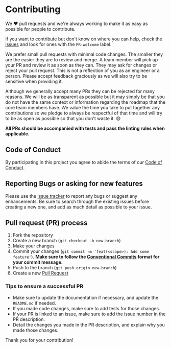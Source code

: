 # Contributing

We :heart: pull requests and we're always working to make it as easy as possible for people to contribute.

If you want to contribute but don't know on where you can help, check the [issues](https://github.com/ChatBootAI/chatbootai-ui/issues) and look for ones with the `PR-welcome` label.

We prefer small pull requests with minimal code changes. The smaller they are the easier they are to review and merge.
A team member will pick up your PR and review it as soon as they can. They may ask for changes or reject your pull request. This is not a reflection of you as an engineer or a person. Please accept feedback graciously as we will also try to be sensitive when providing it.

Although we generally accept many PRs they can be rejected for many reasons. We will be as transparent as possible but it may simply be that you do not have the same context or information regarding the roadmap that the core team members have. We value the time you take to put together any contributions so we pledge to always be respectful of that time and will try to be as open as possible so that you don't waste it. :smile:

**All PRs should be accompanied with tests and pass the linting rules when applicable.**

## Code of Conduct

By participating in this project you agree to abide the terms of our [Code of Conduct](CODE_OF_CONDUCT.md).

## Reporting Bugs or asking for new features

Please use the [issue tracker](https://github.com/ChatBootAI/chatbootai-ui/issues) to report any bugs or suggest any enhancements.
Be sure to search through the existing issues before creating a new one, and add as much detail as possible to your issue.

## Pull request (PR) process

1. Fork the repository
2. Create a new branch (`git checkout -b new-branch`)
3. Make your changes
4. Commit your changes (`git commit -m 'feat(<scope>): Add some feature'`). **Make sure to follow the [Conventional Commits](https://www.conventionalcommits.org/en/v1.0.0/) format for your commit message.**
5. Push to the branch (`git push origin new-branch`)
6. Create a new [Pull Request](https://docs.github.com/pull-requests/collaborating-with-pull-requests/proposing-changes-to-your-work-with-pull-requests/creating-a-pull-request)

### Tips to ensure a successful PR

- Make sure to update the documentation if necessary, and update the `README.md` if needed.
- If you made code changes, make sure to add tests for those changes.
- If your PR is linked to an issue, make sure to add the issue number in the PR description.
- Detail the changes you made in the PR description, and explain why you made those changes.

Thank you for your contribution!
